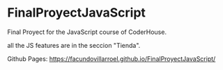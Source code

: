 # FinalProyectJavaScript
Final Proyect for the JavaScript course of CoderHouse.

all the JS features are in the seccion "Tienda".

Github Pages:  https://facundovillarroel.github.io/FinalProyectJavaScript/
